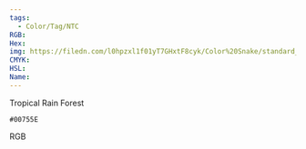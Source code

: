 ```yaml
---
tags:
  - Color/Tag/NTC
RGB:
Hex:
img: https://filedn.com/l0hpzxl1f01yT7GHxtF8cyk/Color%20Snake/standard_csv_to_svg//00755E.svg
CMYK:
HSL:
Name:
---
```

Tropical Rain Forest
```palette
#00755E
```
RGB
